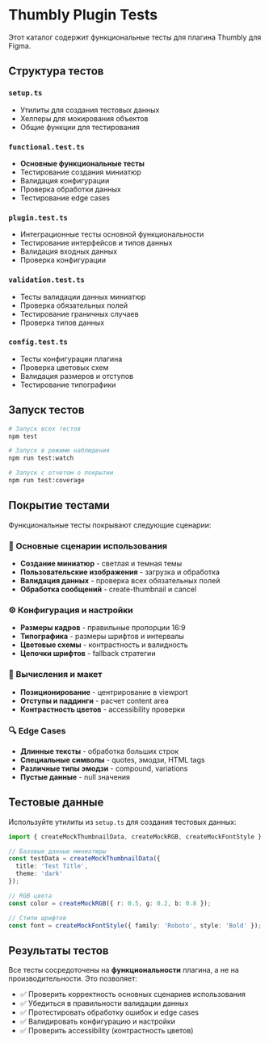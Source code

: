 # Thumbly Plugin Tests

Этот каталог содержит функциональные тесты для плагина Thumbly для Figma.

## Структура тестов

### `setup.ts`
- Утилиты для создания тестовых данных
- Хелперы для мокирования объектов
- Общие функции для тестирования

### `functional.test.ts`
- **Основные функциональные тесты**
- Тестирование создания миниатюр
- Валидация конфигурации
- Проверка обработки данных
- Тестирование edge cases

### `plugin.test.ts`
- Интеграционные тесты основной функциональности
- Тестирование интерфейсов и типов данных
- Валидация входных данных
- Проверка конфигурации

### `validation.test.ts`
- Тесты валидации данных миниатюр
- Проверка обязательных полей
- Тестирование граничных случаев
- Проверка типов данных

### `config.test.ts`
- Тесты конфигурации плагина
- Проверка цветовых схем
- Валидация размеров и отступов
- Тестирование типографики

## Запуск тестов

```bash
# Запуск всех тестов
npm test

# Запуск в режиме наблюдения
npm run test:watch

# Запуск с отчетом о покрытии
npm run test:coverage
```

## Покрытие тестами

Функциональные тесты покрывают следующие сценарии:

### 🎯 Основные сценарии использования
- **Создание миниатюр** - светлая и темная темы
- **Пользовательские изображения** - загрузка и обработка
- **Валидация данных** - проверка всех обязательных полей
- **Обработка сообщений** - create-thumbnail и cancel

### ⚙️ Конфигурация и настройки
- **Размеры кадров** - правильные пропорции 16:9
- **Типографика** - размеры шрифтов и интервалы
- **Цветовые схемы** - контрастность и валидность
- **Цепочки шрифтов** - fallback стратегии

### 🧮 Вычисления и макет
- **Позиционирование** - центрирование в viewport
- **Отступы и паддинги** - расчет content area
- **Контрастность цветов** - accessibility проверки

### 🔍 Edge Cases
- **Длинные тексты** - обработка больших строк
- **Специальные символы** - quotes, эмодзи, HTML tags
- **Различные типы эмодзи** - compound, variations
- **Пустые данные** - null значения

## Тестовые данные

Используйте утилиты из `setup.ts` для создания тестовых данных:

```typescript
import { createMockThumbnailData, createMockRGB, createMockFontStyle } from './setup';

// Базовые данные миниатюры
const testData = createMockThumbnailData({
  title: 'Test Title',
  theme: 'dark'
});

// RGB цвета
const color = createMockRGB({ r: 0.5, g: 0.2, b: 0.8 });

// Стили шрифтов
const font = createMockFontStyle({ family: 'Roboto', style: 'Bold' });
```

## Результаты тестов

Все тесты сосредоточены на **функциональности** плагина, а не на производительности. Это позволяет:

- ✅ Проверить корректность основных сценариев использования
- ✅ Убедиться в правильности валидации данных
- ✅ Протестировать обработку ошибок и edge cases
- ✅ Валидировать конфигурацию и настройки
- ✅ Проверить accessibility (контрастность цветов) 